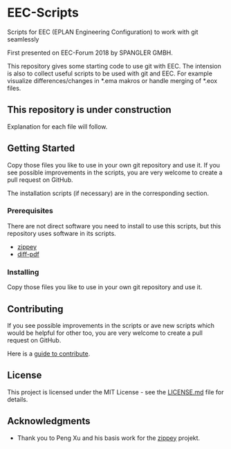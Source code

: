# EEC-Scripts

Scripts for EEC (EPLAN Engineering Configuration) to work with git seamlessly

First presented on EEC-Forum 2018 by SPANGLER GMBH.

This repository gives some starting code to use git with EEC.
The intension is also to collect useful scripts to be used with git and EEC.
For example visualize differences/changes in *.ema makros or handle merging of *.eox files.


## This repository is under construction

Explanation for each file will follow.


## Getting Started

Copy those files you like to use in your own git repository and use it.
If you see possible improvements in the scripts, you are very welcome to create a pull request on GitHub.

The installation scripts (if necessary) are in the corresponding section.


### Prerequisites

There are not direct software you need to install to use this scripts, but this repository uses software in its scripts.

- [zippey](https://bitbucket.org/OidaTiftla/zippey/src/master/)
- [diff-pdf](https://vslavik.github.io/diff-pdf/)


### Installing

Copy those files you like to use in your own git repository and use it.


## Contributing

If you see possible improvements in the scripts or ave new scripts which would be helpful for other too, you are very welcome to create a pull request on GitHub.

Here is a [guide to contribute](https://guides.github.com/activities/forking/).


## License

This project is licensed under the MIT License - see the [LICENSE.md](LICENSE.md) file for details.


## Acknowledgments

* Thank you to Peng Xu and his basis work for the [zippey](https://bitbucket.org/sippey/zippey/src/master/) projekt.
